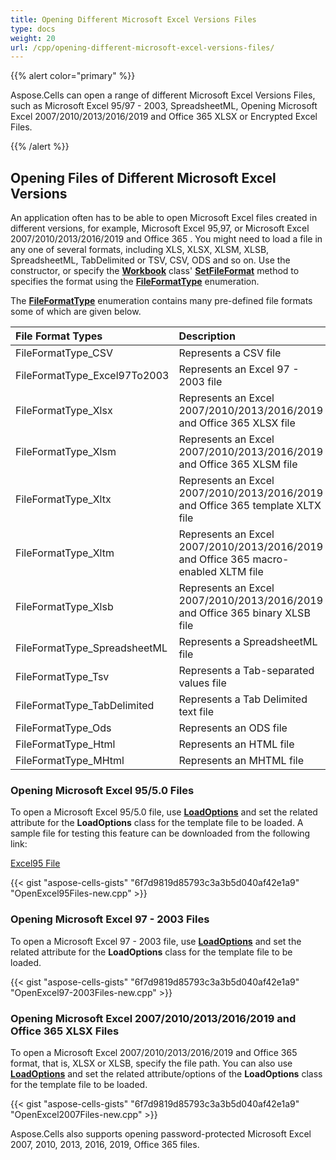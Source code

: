```yaml
---
title: Opening Different Microsoft Excel Versions Files
type: docs
weight: 20
url: /cpp/opening-different-microsoft-excel-versions-files/
---
```


{{% alert color="primary" %}}

Aspose.Cells can open a range of different Microsoft Excel Versions Files, such as Microsoft Excel 95/97 - 2003, SpreadsheetML, Opening Microsoft Excel 2007/2010/2013/2016/2019 and Office 365 XLSX or Encrypted Excel Files.

{{% /alert %}}

## **Opening Files of Different Microsoft Excel Versions**

An application often has to be able to open Microsoft Excel files created in different versions, for example, Microsoft Excel 95,97, or Microsoft Excel 2007/2010/2013/2016/2019 and Office 365 . You might need to load a file in any one of several formats, including XLS, XLSX, XLSM, XLSB, SpreadsheetML, TabDelimited or TSV, CSV, ODS and so on. Use the constructor, or specify the **[Workbook](https://reference.aspose.com/cells/cpp/aspose.cells/workbook/)** class' **[SetFileFormat](https://reference.aspose.com/cells/cpp/aspose.cells/workbook/setfileformat/)** method to specifies the format using the **[FileFormatType](https://reference.aspose.com/cells/cpp/aspose.cells/fileformattype/)** enumeration.
	
The **[FileFormatType](https://reference.aspose.com/cells/cpp/aspose.cells/fileformattype/)** enumeration contains many pre-defined file formats some of which are given below.

|**File Format Types**|**Description**|
| :- | :- |
|FileFormatType_CSV|Represents a CSV file|
|FileFormatType_Excel97To2003|Represents an Excel 97 - 2003 file|
|FileFormatType_Xlsx|Represents an Excel 2007/2010/2013/2016/2019 and Office 365 XLSX file|
|FileFormatType_Xlsm|Represents an Excel 2007/2010/2013/2016/2019 and Office 365 XLSM file|
|FileFormatType_Xltx|Represents an Excel 2007/2010/2013/2016/2019 and Office 365 template XLTX file|
|FileFormatType_Xltm|Represents an Excel 2007/2010/2013/2016/2019 and Office 365 macro-enabled XLTM file|
|FileFormatType_Xlsb|Represents an Excel 2007/2010/2013/2016/2019 and Office 365 binary XLSB file|
|FileFormatType_SpreadsheetML|Represents a SpreadsheetML file|
|FileFormatType_Tsv|Represents a Tab-separated values file|
|FileFormatType_TabDelimited|Represents a Tab Delimited text file|
|FileFormatType_Ods|Represents an ODS file|
|FileFormatType_Html|Represents an HTML file|
|FileFormatType_MHtml|Represents an MHTML file|

### **Opening Microsoft Excel 95/5.0 Files**

To open a Microsoft Excel 95/5.0 file, use **[LoadOptions](https://reference.aspose.com/cells/cpp/aspose.cells/loadoptions/)** and set the related attribute for the **LoadOptions** class for the template file to be loaded. A sample file for testing this feature can be downloaded from the following link:

[Excel95 File](Excel95.xls)

{{< gist "aspose-cells-gists" "6f7d9819d85793c3a3b5d040af42e1a9" "OpenExcel95Files-new.cpp" >}}

### **Opening Microsoft Excel 97 - 2003 Files**

To open a Microsoft Excel 97 - 2003 file, use **[LoadOptions](https://reference.aspose.com/cells/cpp/aspose.cells/loadoptions/)** and set the related attribute for the **LoadOptions** class for the template file to be loaded.

{{< gist "aspose-cells-gists" "6f7d9819d85793c3a3b5d040af42e1a9" "OpenExcel97-2003Files-new.cpp" >}}

### **Opening Microsoft Excel 2007/2010/2013/2016/2019 and Office 365  XLSX Files**

To open a Microsoft Excel 2007/2010/2013/2016/2019 and Office 365 format, that is, XLSX or XLSB, specify the file path. You can also use **[LoadOptions](https://reference.aspose.com/cells/cpp/aspose.cells/loadoptions/)** and set the related attribute/options of the **LoadOptions** class for the template file to be loaded.

{{< gist "aspose-cells-gists" "6f7d9819d85793c3a3b5d040af42e1a9" "OpenExcel2007Files-new.cpp" >}}

Aspose.Cells also supports opening password-protected Microsoft Excel 2007, 2010, 2013, 2016, 2019, Office 365 files.


